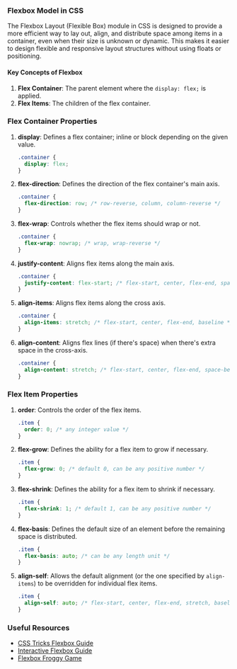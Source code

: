 ### Flexbox Model in CSS

The Flexbox Layout (Flexible Box) module in CSS is designed to provide a more efficient way to lay out, align, and distribute space among items in a container, even when their size is unknown or dynamic. This makes it easier to design flexible and responsive layout structures without using floats or positioning.

#### Key Concepts of Flexbox

1. **Flex Container**: The parent element where the `display: flex;` is applied.
2. **Flex Items**: The children of the flex container.

### Flex Container Properties

1. **display**: Defines a flex container; inline or block depending on the given value.
   ```css
   .container {
     display: flex;
   }
   ```

2. **flex-direction**: Defines the direction of the flex container's main axis.
   ```css
   .container {
     flex-direction: row; /* row-reverse, column, column-reverse */
   }
   ```

3. **flex-wrap**: Controls whether the flex items should wrap or not.
   ```css
   .container {
     flex-wrap: nowrap; /* wrap, wrap-reverse */
   }
   ```

4. **justify-content**: Aligns flex items along the main axis.
   ```css
   .container {
     justify-content: flex-start; /* flex-start, center, flex-end, space-between, space-around, space-evenly */
   }
   ```

5. **align-items**: Aligns flex items along the cross axis.
   ```css
   .container {
     align-items: stretch; /* flex-start, center, flex-end, baseline */
   }
   ```

6. **align-content**: Aligns flex lines (if there's space) when there's extra space in the cross-axis.
   ```css
   .container {
     align-content: stretch; /* flex-start, center, flex-end, space-between, space-around */
   }
   ```

### Flex Item Properties

1. **order**: Controls the order of the flex items.
   ```css
   .item {
     order: 0; /* any integer value */
   }
   ```

2. **flex-grow**: Defines the ability for a flex item to grow if necessary.
   ```css
   .item {
     flex-grow: 0; /* default 0, can be any positive number */
   }
   ```

3. **flex-shrink**: Defines the ability for a flex item to shrink if necessary.
   ```css
   .item {
     flex-shrink: 1; /* default 1, can be any positive number */
   }
   ```

4. **flex-basis**: Defines the default size of an element before the remaining space is distributed.
   ```css
   .item {
     flex-basis: auto; /* can be any length unit */
   }
   ```

5. **align-self**: Allows the default alignment (or the one specified by `align-items`) to be overridden for individual flex items.
   ```css
   .item {
     align-self: auto; /* flex-start, center, flex-end, stretch, baseline */
   }
   ```


### Useful Resources
- [CSS Tricks Flexbox Guide](https://css-tricks.com/snippets/css/a-guide-to-flexbox/)
- [Interactive Flexbox Guide](https://www.joshwcomeau.com/css/interactive-guide-to-flexbox/)
- [Flexbox Froggy Game](https://flexboxfroggy.com/)

